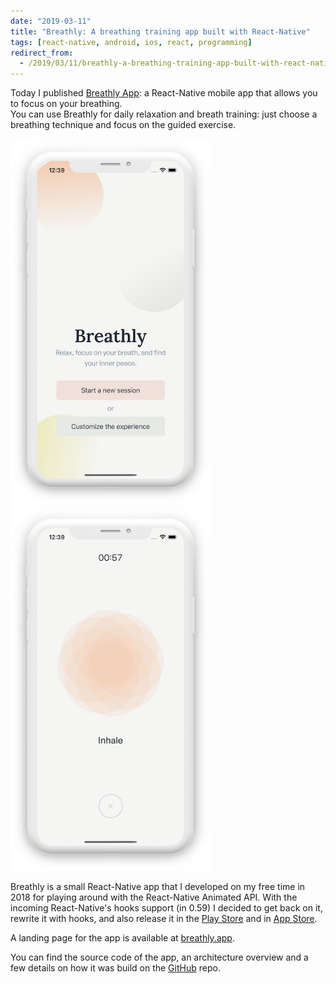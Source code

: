 ```yaml
---
date: "2019-03-11"
title: "Breathly: A breathing training app built with React-Native"
tags: [react-native, android, ios, react, programming]
redirect_from:
  - /2019/03/11/breathly-a-breathing-training-app-built-with-react-native/
---
```


Today I published [Breathly App](https://github.com/mmazzarolo/breathly-app): a React-Native mobile app that allows you to focus on your breathing.  
You can use Breathly for daily relaxation and breath training: just choose a breathing technique and focus on the guided exercise.

<div class="float-images">
    <img alt="Breathly" width="320" height="auto" src="https://github.com/mmazzarolo/breathly-app/raw/master/.github/iphone-1.png">
    <img alt="Breathly" width="320" height="auto" src="https://github.com/mmazzarolo/breathly-app/raw/master/.github/iphone-2.png">
</div>

Breathly is a small React-Native app that I developed on my free time in 2018 for playing around with the React-Native Animated API.
With the incoming React-Native's hooks support (in 0.59) I decided to get back on it, rewrite it with hooks, and also release it in the [Play Store](https://play.google.com/store/apps/details?id=com.mmazzarolo.breathly) and in [App Store](https://itunes.apple.com/app/breathly/id1454852966).

A landing page for the app is available at [breathly.app](https://breathly.app).

You can find the source code of the app, an architecture overview and a few details on how it was build on the [GitHub](https://github.com/mmazzarolo/breathly-app) repo.
